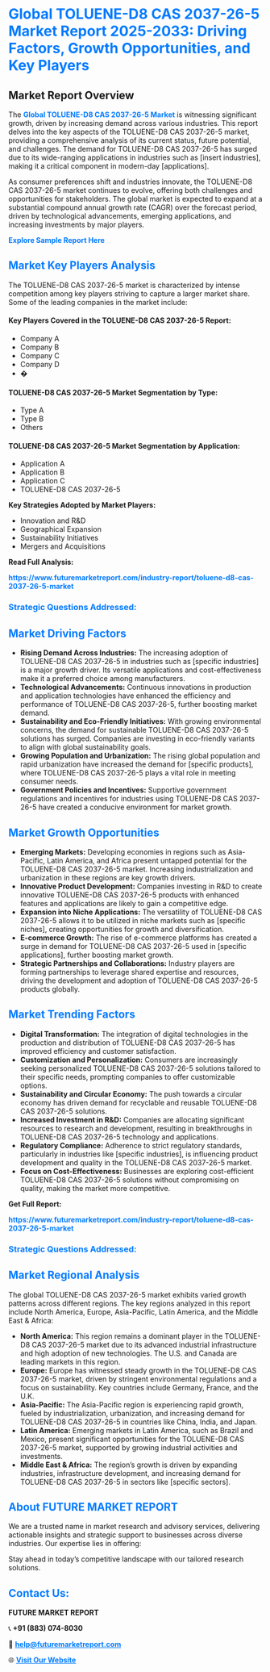 <h1 style="color: #007BFF;">Global TOLUENE-D8 CAS 2037-26-5 Market Report 2025-2033: Driving Factors, Growth Opportunities, and Key Players</h1>

<section id="overview">
<h2>Market Report Overview</h2>
<p>The <a href="https://www.futuremarketreport.com/industry-report/toluene-d8-cas-2037-26-5-market" style="color: #007BFF; text-decoration: none;"><strong>Global TOLUENE-D8 CAS 2037-26-5 Market</strong></a> is witnessing significant growth, driven by increasing demand across various industries. This report delves into the key aspects of the TOLUENE-D8 CAS 2037-26-5 market, providing a comprehensive analysis of its current status, future potential, and challenges. The demand for TOLUENE-D8 CAS 2037-26-5 has surged due to its wide-ranging applications in industries such as [insert industries], making it a critical component in modern-day [applications].</p>
<p>As consumer preferences shift and industries innovate, the TOLUENE-D8 CAS 2037-26-5 market continues to evolve, offering both challenges and opportunities for stakeholders. The global market is expected to expand at a substantial compound annual growth rate (CAGR) over the forecast period, driven by technological advancements, emerging applications, and increasing investments by major players.</p>
</section>

<section id="overview">
<p><a href="https://www.futuremarketreport.com/request-sample/reportId=119767" style="color: #007BFF; text-decoration: none;"><strong>Explore Sample Report Here</strong></a></p>
</section>

<section id="key-players">
<h2 style="color: #007BFF;">Market Key Players Analysis</h2>
<p>The TOLUENE-D8 CAS 2037-26-5 market is characterized by intense competition among key players striving to capture a larger market share. Some of the leading companies in the market include:</p>
<h4>Key Players Covered in the TOLUENE-D8 CAS 2037-26-5 Report:</h4>
<ul><li>Company A</li><li>Company B</li><li>Company C</li><li>Company D</li><li>�</li></ul>
<h4>TOLUENE-D8 CAS 2037-26-5 Market Segmentation by Type:</h4>
<ul><li>Type A</li><li>Type B</li><li>Others</li></ul>

<h4>TOLUENE-D8 CAS 2037-26-5 Market Segmentation by Application:</h4>
<ul><li>Application A</li><li>Application B</li><li>Application C</li><li>TOLUENE-D8 CAS 2037-26-5</li></ul>
<p><strong>Key Strategies Adopted by Market Players:</strong></p>
<ul>
<li>Innovation and R&D</li>
<li>Geographical Expansion</li>
<li>Sustainability Initiatives</li>
<li>Mergers and Acquisitions</li>
</ul>
</section>

<section>
<p><strong>Read Full Analysis: </strong></p><a href="https://www.futuremarketreport.com/industry-report/toluene-d8-cas-2037-26-5-market" style="color: #007BFF; text-decoration: none;"><strong>https://www.futuremarketreport.com/industry-report/toluene-d8-cas-2037-26-5-market</strong></a>
<h3 style="color: #007BFF;">Strategic Questions Addressed:</h3>
</section>

<section id="driving-factors">
<h2 style="color: #007BFF;">Market Driving Factors</h2>
<ul>
<li><strong>Rising Demand Across Industries:</strong> The increasing adoption of TOLUENE-D8 CAS 2037-26-5 in industries such as [specific industries] is a major growth driver. Its versatile applications and cost-effectiveness make it a preferred choice among manufacturers.</li>
<li><strong>Technological Advancements:</strong> Continuous innovations in production and application technologies have enhanced the efficiency and performance of TOLUENE-D8 CAS 2037-26-5, further boosting market demand.</li>
<li><strong>Sustainability and Eco-Friendly Initiatives:</strong> With growing environmental concerns, the demand for sustainable TOLUENE-D8 CAS 2037-26-5 solutions has surged. Companies are investing in eco-friendly variants to align with global sustainability goals.</li>
<li><strong>Growing Population and Urbanization:</strong> The rising global population and rapid urbanization have increased the demand for [specific products], where TOLUENE-D8 CAS 2037-26-5 plays a vital role in meeting consumer needs.</li>
<li><strong>Government Policies and Incentives:</strong> Supportive government regulations and incentives for industries using TOLUENE-D8 CAS 2037-26-5 have created a conducive environment for market growth.</li>
</ul>
</section>

<section id="growth-opportunities">
<h2 style="color: #007BFF;">Market Growth Opportunities</h2>
<ul>
<li><strong>Emerging Markets:</strong> Developing economies in regions such as Asia-Pacific, Latin America, and Africa present untapped potential for the TOLUENE-D8 CAS 2037-26-5 market. Increasing industrialization and urbanization in these regions are key growth drivers.</li>
<li><strong>Innovative Product Development:</strong> Companies investing in R&D to create innovative TOLUENE-D8 CAS 2037-26-5 products with enhanced features and applications are likely to gain a competitive edge.</li>
<li><strong>Expansion into Niche Applications:</strong> The versatility of TOLUENE-D8 CAS 2037-26-5 allows it to be utilized in niche markets such as [specific niches], creating opportunities for growth and diversification.</li>
<li><strong>E-commerce Growth:</strong> The rise of e-commerce platforms has created a surge in demand for TOLUENE-D8 CAS 2037-26-5 used in [specific applications], further boosting market growth.</li>
<li><strong>Strategic Partnerships and Collaborations:</strong> Industry players are forming partnerships to leverage shared expertise and resources, driving the development and adoption of TOLUENE-D8 CAS 2037-26-5 products globally.</li>
</ul>
</section>

<section id="trending-factors">
<h2 style="color: #007BFF;">Market Trending Factors</h2>
<ul>
<li><strong>Digital Transformation:</strong> The integration of digital technologies in the production and distribution of TOLUENE-D8 CAS 2037-26-5 has improved efficiency and customer satisfaction.</li>
<li><strong>Customization and Personalization:</strong> Consumers are increasingly seeking personalized TOLUENE-D8 CAS 2037-26-5 solutions tailored to their specific needs, prompting companies to offer customizable options.</li>
<li><strong>Sustainability and Circular Economy:</strong> The push towards a circular economy has driven demand for recyclable and reusable TOLUENE-D8 CAS 2037-26-5 solutions.</li>
<li><strong>Increased Investment in R&D:</strong> Companies are allocating significant resources to research and development, resulting in breakthroughs in TOLUENE-D8 CAS 2037-26-5 technology and applications.</li>
<li><strong>Regulatory Compliance:</strong> Adherence to strict regulatory standards, particularly in industries like [specific industries], is influencing product development and quality in the TOLUENE-D8 CAS 2037-26-5 market.</li>
<li><strong>Focus on Cost-Effectiveness:</strong> Businesses are exploring cost-efficient TOLUENE-D8 CAS 2037-26-5 solutions without compromising on quality, making the market more competitive.</li>
</ul>
</section>

<section>
<p><strong>Get Full Report: </strong></p><a href="https://www.futuremarketreport.com/industry-report/toluene-d8-cas-2037-26-5-market" style="color: #007BFF; text-decoration: none;"><strong>https://www.futuremarketreport.com/industry-report/toluene-d8-cas-2037-26-5-market</strong></a>
<h3 style="color: #007BFF;">Strategic Questions Addressed:</h3>
</section>


<section id="regional-analysis">
<h2 style="color: #007BFF;">Market Regional Analysis</h2>
<p>The global TOLUENE-D8 CAS 2037-26-5 market exhibits varied growth patterns across different regions. The key regions analyzed in this report include North America, Europe, Asia-Pacific, Latin America, and the Middle East & Africa:</p>
<ul>
<li><strong>North America:</strong> This region remains a dominant player in the TOLUENE-D8 CAS 2037-26-5 market due to its advanced industrial infrastructure and high adoption of new technologies. The U.S. and Canada are leading markets in this region.</li>
<li><strong>Europe:</strong> Europe has witnessed steady growth in the TOLUENE-D8 CAS 2037-26-5 market, driven by stringent environmental regulations and a focus on sustainability. Key countries include Germany, France, and the U.K.</li>
<li><strong>Asia-Pacific:</strong> The Asia-Pacific region is experiencing rapid growth, fueled by industrialization, urbanization, and increasing demand for TOLUENE-D8 CAS 2037-26-5 in countries like China, India, and Japan.</li>
<li><strong>Latin America:</strong> Emerging markets in Latin America, such as Brazil and Mexico, present significant opportunities for the TOLUENE-D8 CAS 2037-26-5 market, supported by growing industrial activities and investments.</li>
<li><strong>Middle East & Africa:</strong> The region’s growth is driven by expanding industries, infrastructure development, and increasing demand for TOLUENE-D8 CAS 2037-26-5 in sectors like [specific sectors].</li>
</ul>
</section>

<footer>
<h2 style="color: #007BFF;">About FUTURE MARKET REPORT</h2>
<p>We are a trusted name in market research and advisory services, delivering actionable insights and strategic support to businesses across diverse industries. Our expertise lies in offering:</p>

<p>Stay ahead in today’s competitive landscape with our tailored research solutions.</p>

<h2 style="color: #007BFF;">Contact Us:</h2>
<p><strong>FUTURE MARKET REPORT</strong></p>
<p>📞 <strong>+91 (883) 074-8030</strong></p>
<p>📧 <strong><a href="mailto:help@futuremarketreport.com" style="color: #007BFF;">help@futuremarketreport.com</a></strong></p>
<p>🌐 <strong><a href="https://www.futuremarketreport.com/" style="color: #007BFF;">Visit Our Website</a></strong></p>
</footer>